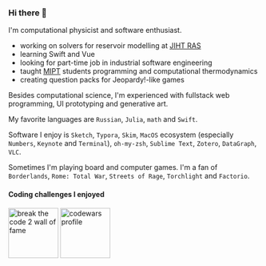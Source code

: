 ### Hi there 👋

I'm computational physicist and software enthusiast.

- working on solvers for reservoir modelling at [JIHT RAS](https://jiht.ru/en/)
- learning Swift and Vue
- looking for part-time job in industrial software engineering
- taught [MIPT](https://mipt.ru/english/) students programming and computational thermodynamics
- creating question packs for Jeopardy!-like games

Besides computational science, I'm experienced with fullstack web programming, UI prototyping and generative art.

My favorite languages are `Russian`, `Julia`, `math` and `Swift`.

Software I enjoy is `Sketch`, `Typora`, `Skim`, `MacOS` ecosystem (especially `Numbers`, `Keynote` and `Terminal`), `oh-my-zsh`, `Sublime Text`, `Zotero`, `DataGraph`, `VLC`.

Sometimes I'm playing board and computer games.
I'm a fan of `Borderlands`, `Rome: Total War`, `Streets of Rage`, `Torchlight` and `Factorio`.

#### Coding challenges I enjoyed

<a href="http://breakthecode.tech/wall-of-fame?alt=96482db0-af5a-447c-9e21-08867808e3b9"><img src="https://cdn.btc2.tech/v27/images/loader/logo-btc-2.png" height=100 alt="break the code 2 wall of fame"/></a>
<a href="https://www.codewars.com/users/red_deer"><img src="https://global-uploads.webflow.com/62462834c60df92621c6b5be/62462c29f3165b55ea6255ea_light-text-logo-vertical.svg" height=100 alt="codewars profile"/></a>
